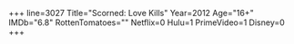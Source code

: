 +++
line=3027
Title="Scorned: Love Kills"
Year=2012
Age="16+"
IMDb="6.8"
RottenTomatoes=""
Netflix=0
Hulu=1
PrimeVideo=1
Disney=0
+++

